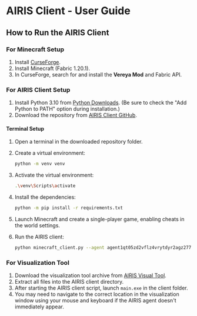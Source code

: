 
# AIRIS Client - User Guide

## How to Run the AIRIS Client

### For Minecraft Setup

1. Install [CurseForge](https://www.curseforge.com/).
2. Install Minecraft (Fabric 1.20.1).
3. In CurseForge, search for and install the **Vereya Mod** and Fabric API.

### For AIRIS Client Setup

1. Install Python 3.10 from [Python Downloads](https://www.python.org/downloads/release/python-31011/). (Be sure to check the "Add Python to PATH" option during installation.)
2. Download the repository from [AIRIS Client GitHub](https://github.com/singnet/AIRIS-client).

#### Terminal Setup

1. Open a terminal in the downloaded repository folder.
2. Create a virtual environment:
   ```bash
   python -m venv venv
   ```
3. Activate the virtual environment:
   ```bash
   .\venv\Scripts\activate
   ```
4. Install the dependencies:
   ```bash
   python -m pip install -r requirements.txt
   ```
5. Launch Minecraft and create a single-player game, enabling cheats in the world settings.

6. Run the AIRIS client:
   ```bash
   python minecraft_client.py --agent agent1qt05zd2vflz4vrytdyr2agz2775gv9e5hz99h06tq4uz6lv8fzq3k2dumzs
   ```

### For Visualization Tool

1. Download the visualization tool archive from [AIRIS Visual Tool](https://drive.google.com/file/d/1Th4T-ZFph-bJYlxVe1ZQA8MTl9X9YAmf/view?usp=sharing).
2. Extract all files into the AIRIS client directory.
3. After starting the AIRIS client script, launch `main.exe` in the client folder.
4. You may need to navigate to the correct location in the visualization window using your mouse and keyboard if the AIRIS agent doesn't immediately appear.
